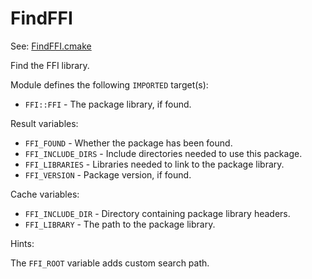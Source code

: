 # FindFFI

See: [FindFFI.cmake](https://github.com/petk/php-build-system/tree/master/cmake/cmake/modules/FindFFI.cmake)

Find the FFI library.

Module defines the following `IMPORTED` target(s):

* `FFI::FFI` - The package library, if found.

Result variables:

* `FFI_FOUND` - Whether the package has been found.
* `FFI_INCLUDE_DIRS` - Include directories needed to use this package.
* `FFI_LIBRARIES` - Libraries needed to link to the package library.
* `FFI_VERSION` - Package version, if found.

Cache variables:

* `FFI_INCLUDE_DIR` - Directory containing package library headers.
* `FFI_LIBRARY` - The path to the package library.

Hints:

The `FFI_ROOT` variable adds custom search path.

